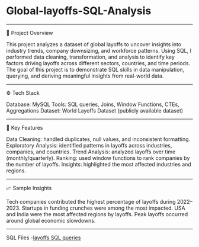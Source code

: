 # Global-layoffs-SQL-Analysis

---
📌 Project Overview

This project analyzes a dataset of global layoffs to uncover insights into industry trends, company downsizing, and workforce patterns. Using SQL, I performed data cleaning, transformation, and analysis to identify key factors driving layoffs across different sectors, countries, and time periods.
The goal of this project is to demonstrate SQL skills in data manipulation, querying, and deriving meaningful insights from real-world data.

---
⚙️ Tech Stack

Database: MySQL 
Tools: SQL queries, Joins, Window Functions, CTEs, Aggregations
Dataset: World Layoffs Dataset (publicly available dataset)

---
🔑 Key Features

Data Cleaning: handled duplicates, null values, and inconsistent formatting.
Exploratory Analysis: identified patterns in layoffs across industries, companies, and countries.
Trend Analysis: analyzed layoffs over time (monthly/quarterly).
Ranking: used window functions to rank companies by the number of layoffs.
Insights: highlighted the most affected industries and regions.

---
📈 Sample Insights

Tech companies contributed the highest percentage of layoffs during 2022–2023.
Startups in funding crunches were among the most impacted.
USA and India were the most affected regions by layoffs.
Peak layoffs occurred around global economic slowdowns.

---
SQL Files
-[layoffs SQL queries](https://github.com/yashika230/Global-Layoffs-SQL-Analysis/blob/main/layoffs.sql)
